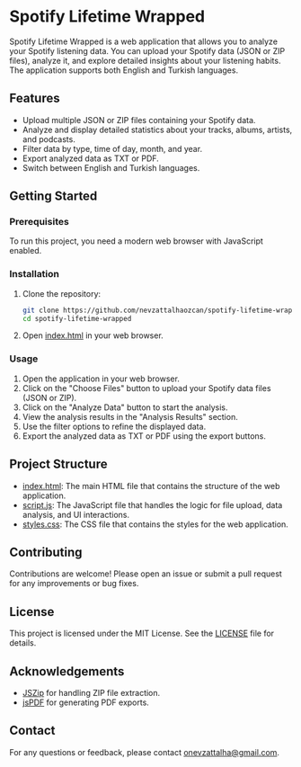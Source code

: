 # Spotify Lifetime Wrapped

Spotify Lifetime Wrapped is a web application that allows you to analyze your Spotify listening data. You can upload your Spotify data (JSON or ZIP files), analyze it, and explore detailed insights about your listening habits. The application supports both English and Turkish languages.

## Features

- Upload multiple JSON or ZIP files containing your Spotify data.
- Analyze and display detailed statistics about your tracks, albums, artists, and podcasts.
- Filter data by type, time of day, month, and year.
- Export analyzed data as TXT or PDF.
- Switch between English and Turkish languages.

## Getting Started

### Prerequisites

To run this project, you need a modern web browser with JavaScript enabled.

### Installation

1. Clone the repository:
    ```sh
    git clone https://github.com/nevzattalhaozcan/spotify-lifetime-wrapped.git
    cd spotify-lifetime-wrapped
    ```

2. Open [index.html](http://_vscodecontentref_/0) in your web browser.

### Usage

1. Open the application in your web browser.
2. Click on the "Choose Files" button to upload your Spotify data files (JSON or ZIP).
3. Click on the "Analyze Data" button to start the analysis.
4. View the analysis results in the "Analysis Results" section.
5. Use the filter options to refine the displayed data.
6. Export the analyzed data as TXT or PDF using the export buttons.

## Project Structure

- [index.html](https://github.com/nevzattalhaozcan/spotify-lifetime-wrapped/blob/main/index.html): The main HTML file that contains the structure of the web application.
- [script.js](https://github.com/nevzattalhaozcan/spotify-lifetime-wrapped/blob/main/script.js): The JavaScript file that handles the logic for file upload, data analysis, and UI interactions.
- [styles.css](https://github.com/nevzattalhaozcan/spotify-lifetime-wrapped/blob/main/styles.css): The CSS file that contains the styles for the web application.

## Contributing

Contributions are welcome! Please open an issue or submit a pull request for any improvements or bug fixes.

## License

This project is licensed under the MIT License. See the [LICENSE](https://github.com/nevzattalhaozcan/spotify-lifetime-wrapped/blob/main/LICENSE) file for details.

## Acknowledgements

- [JSZip](https://stuk.github.io/jszip/) for handling ZIP file extraction.
- [jsPDF](https://github.com/parallax/jsPDF) for generating PDF exports.

## Contact

For any questions or feedback, please contact [onevzattalha@gmail.com](mailto:onevzattalha@gmail.com).

